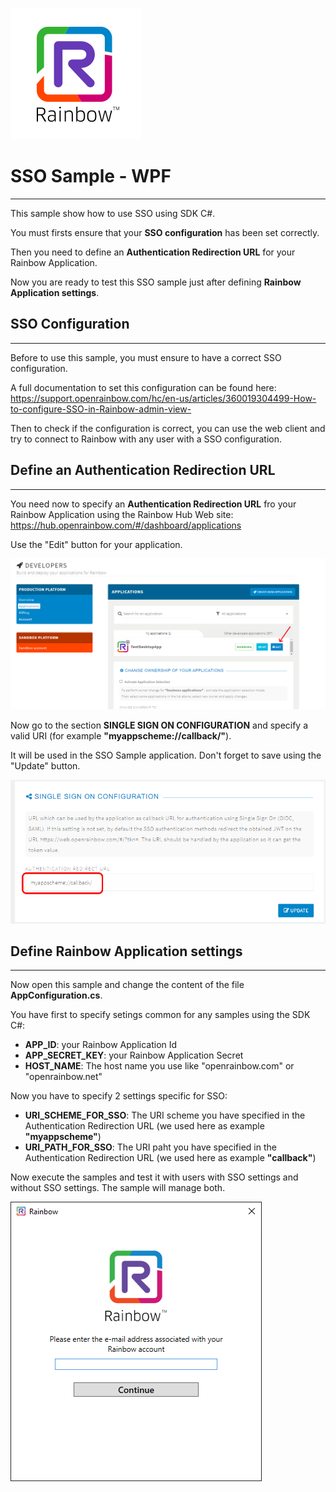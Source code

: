 ![Rainbow](../../logo_rainbow.png)

 
# SSO Sample - WPF
---

This sample show how to use SSO using SDK C#.

You must firsts ensure that your **SSO configuration** has been set correctly.

Then you need to define an **Authentication Redirection URL** for your Rainbow Application.

Now you are ready to test this SSO sample just after defining **Rainbow Application settings**.


## SSO Configuration
---

Before to use this sample, you must ensure to have a correct SSO configuration. 

A full documentation to set this configuration can be found here: https://support.openrainbow.com/hc/en-us/articles/360019304499-How-to-configure-SSO-in-Rainbow-admin-view-

Then to check if the configuration is correct, you can use the web client and try to connect to Rainbow with any user with a SSO configuration.


## Define an Authentication Redirection URL
---

You need now to specify an **Authentication Redirection URL** fro your Rainbow Application using the Rainbow Hub Web site: https://hub.openrainbow.com/#/dashboard/applications

Use the "Edit" button for your application.

![RbApplicationEdit](../../images/RbApplicationEdit.png)

Now go to the section **SINGLE SIGN ON CONFIGURATION** and specify a valid URI (for example **"myappscheme://callback/"**). 

It will be used in the SSO Sample application. Don't forget to save using the "Update" button.

![RbApplicationSSOConfig](../../images/RbApplicationSSOConfig.png)


## Define Rainbow Application settings
---

Now open this sample and change the content of the file **AppConfiguration.cs**.

You have first to specify setings common for any samples using the SDK C#:
- **APP_ID**: your Rainbow Application Id
- **APP_SECRET_KEY**: your Rainbow Application Secret
- **HOST_NAME**: The host name you use like "openrainbow.com" or "openrainbow.net"

Now you have to specify 2 settings specific for SSO:
- **URI_SCHEME_FOR_SSO**: The URI scheme you have specified in the Authentication Redirection URL (we used here as example **"myappscheme"**)
- **URI_PATH_FOR_SSO**: The URI paht you have specified in the Authentication Redirection URL (we used here as example **"callback"**)

Now execute the samples and test it with users with SSO settings and without SSO settings. The sample will manage both.

![WPF_SSO_Sample](../../images/WPF_SSO_Sample.png)
   
 